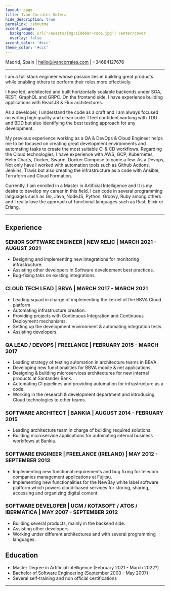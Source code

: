```yaml
---
layout: page
title: Iván Corrales Solera
hide_description: true
permalink: /aboutme
accent_image: 
  background: url('/assets/img/sidebar-code.jpg') center/cover
  overlay: false
accent_color: '#ccc'
theme_color: '#ccc'
---
```


Madrid, Spain | hello@ivancorrales.com | +34684127676

---

I am a full stack engineer whose passion lies in building great products while enabling others to perform their roles more effectively. 

I have led, architected and built horizontally scalable backends under SOA, REST, GraphQL and GRPC. On the frontend side, I have experience building applications with ReactJS & Flux architectures.

As a developer, I understand the code as a craft and I am always focused on writing high quality and clean code. I feel confident working with TDD and BDD but also identifying the best testing approach for any development.

My previous experience working as a QA & DevOps & Cloud Engineer helps me to be focused on creating great development environments and automating tasks to create the most suitable CI & CD workflows.
Regarding the Cloud technologies, I have experience with AWS, GCP, Kubernetes, Helm Charts, Docker, Swarm, Docker Compose to name a few.
As a Devops, Not only have I worked with automation tools such as Github Actions, Jenkins, Travis but also creating the infrastructure as a code with Ansible, Terraform and Cloud Formation.

Currently, I am enrolled in a Master in Artificial Intelligence and It is my desire to develop my career in this field. I can code in several programming languages such as Go, Java, NodeJS, Python, Groovy, Ruby among others and I really love the approach of functional languages such as Rust, Elixir or Erlang.

---

## Experience

### SENIOR SOFTWARE ENGINEER  | NEW RELIC | MARCH 2021 - AUGUST 2021
  - Designing and implementing  new integrations for monitoring infrastructure.
  - Assisting other developers in Software development best practices. 
  - Bug-fixing taks on existing integrations.

### CLOUD TECH LEAD  | BBVA | MARCH 2017 - MARCH 2021
  - Leading squad in charge  of implementing the kernel of the BBVA Cloud platform
  - Automating infrastructure creation.
  - Providing projects with Continuous Integration and  Continuous Deployment mechanisms. 
  - Setting up the development environment & automating integration tests.
  - Assisting developers.

### QA LEAD / DEVOPS  |  FREELANCE | FEBRUARY 2015 - MARCH 2017
  - Leading strategy of testing automation in architecture teams in BBVA.
  - Developing new functionalities for BBVA mobile & net applications.
  - Designing & building microservices architectures for new internal products at Santander Bank.
  - Automating CI pipelines and providing automation for infrastructure as a code.  
  - Working in the research & development department and introducing Cloud technologies to other teams. 

### SOFTWARE ARCHITECT  |  BANKIA | AUGUST 2014 - FEBRUARY 2015
  - Leading architecture team in charge of building required solutions. 
  - Building microservice applications for automating  internal business workflows  at Bankia. 

### SOFTWARE ENGINEER  |  FREELANCE (IRELAND) | MAY 2012 - SEPTEMBER 2013
  - Implementing new functional requirements and bug fixing for telecom companies management applications at Fujitsu.
  - Implementing new functionalities for the NewBay white label software platform which powers cloud-based services for storing, sharing, accessing and organizing digital content.

### SOFTWARE DEVELOPER  |  UCM / KOTASOFT / ATOS / IBERMATICA | MAY 2007 - SEPTEMBER 2012
  - Building several products, mainly in the backend side.
  - Assisting other developers.
  - Working under different architectures and with several programming languages.


## Education
- Master Degree in Artificial intelligence (February 2021 -  March 2022?)
- Bachelor of Software Engineering (September 2003 - May 2007)
- Several self-training and non official certifications

---
<!-- 
## Skills (In progress)

### Cloud technologies
More than 6 years of experience working with **docker**, not only for deploying services but also to setup development environments. I've setup multiple integration tests by taking advantage of **docker-compose**. I've deployed services onto AWS, Kuberntes and GCP. 

### Programming languages 
I can code in several programming languages such as Java, Python, Javascript, Groovy, Scala, Ruby Elixir, PHP among others although the latests 5 years I've mainly worked with Go.

### Software development
Design patterns, clean code, TDD, BDD. Continuous integration, Continuous deployment

### API Development 
I have great experiences building API's with SOAP, REST, GraphQL, Grpc. I've also built microservices architectures 

### Methodologies 
I have more than 8 years of experience working with Agile methodologies (Scrum, Kanban, Squads, Guilds)

### Databases 
MongoDB 

### Infrastructure 
Ansible, Terraform, Cloud formation
-->